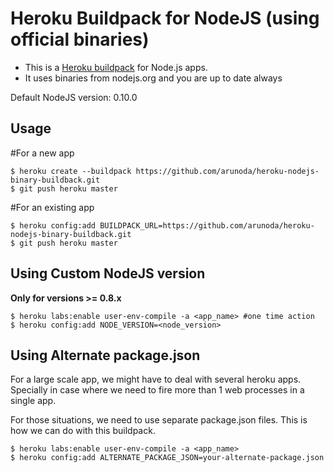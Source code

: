 Heroku Buildpack for NodeJS (using official binaries)
=====================================================

* This is a [Heroku buildpack](http://devcenter.heroku.com/articles/buildpacks) for Node.js apps.
* It uses binaries from nodejs.org and you are up to date always

Default NodeJS version: 0.10.0

Usage
-----

#For a new app

    $ heroku create --buildpack https://github.com/arunoda/heroku-nodejs-binary-buildback.git
    $ git push heroku master

#For an existing app

    $ heroku config:add BUILDPACK_URL=https://github.com/arunoda/heroku-nodejs-binary-buildback.git
    $ git push heroku master

Using Custom NodeJS version
---------------------------

**Only for versions >= 0.8.x**

    $ heroku labs:enable user-env-compile -a <app_name> #one time action
    $ heroku config:add NODE_VERSION=<node_version>

Using Alternate package.json
--------------------------
For a large scale app, we might have to deal with several heroku apps. Specially in case where we need to fire more than 1 web processes in a single app. 

For those situations, we need to use separate package.json files. This is how we can do with this buildpack.

    $ heroku labs:enable user-env-compile -a <app_name>
    $ heroku config:add ALTERNATE_PACKAGE_JSON=your-alternate-package.json
